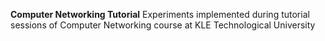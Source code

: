 **Computer Networking Tutorial**
Experiments implemented during tutorial sessions of Computer Networking course at KLE Technological University
